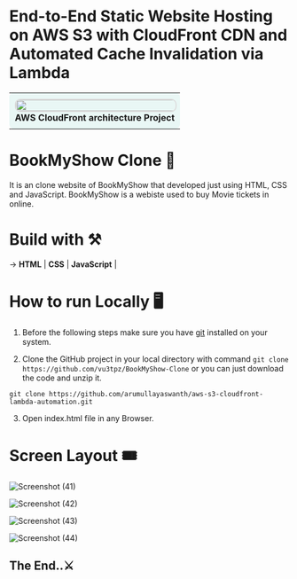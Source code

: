 # End-to-End Static Website Hosting on AWS S3 with CloudFront CDN and Automated Cache Invalidation via Lambda

<table style="width: 100%; margin-bottom: 20px;">
  <tr>
    <td align="center" style="padding: 10px; background-color: #e9f7f5; border-radius: 8px;">
      <img src="https://github.com/arumullayaswanth/aws-s3-cloudfront-lambda-automation/blob/a102c7b8f2b1359642112b9dc1521b87207782fa/CloudFront%20architecture/CloudFront.png" width="1000%" style="border: 2px solid #ddd; border-radius: 10px;">
      <br><b>AWS CloudFront architecture Project </b>
    </td>
  </tr>
</table>




# BookMyShow Clone 🎫

It is an clone website of BookMyShow that developed just using HTML, CSS and JavaScript. BookMyShow is a webiste used to buy Movie tickets in online.

# Build with ⚒️

-> **HTML** | **CSS** | **JavaScript** |

# How to run Locally 🖥️

1. Before the following steps make sure you have [git](https://git-scm.com/downloads) installed on your system.

2. Clone the GitHub project in your local directory with command `git clone https://github.com/vu3tpz/BookMyShow-Clone` or you can just download the code and unzip it.


```
git clone https://github.com/arumullayaswanth/aws-s3-cloudfront-lambda-automation.git
```


3. Open index.html file in any Browser.

# Screen Layout 🎟️

![Screenshot (41)](https://user-images.githubusercontent.com/101320198/192150986-a88e788a-135c-4660-b047-7e699bdbf7b6.png)

![Screenshot (42)](https://user-images.githubusercontent.com/101320198/192151023-586af7b8-1088-401d-948f-53b99d43f930.png)

![Screenshot (43)](https://user-images.githubusercontent.com/101320198/192150619-ec0dea40-841a-4476-8b02-1124f54d4ea4.png)

![Screenshot (44)](https://user-images.githubusercontent.com/101320198/192151026-542ff47d-f0b9-4189-b3b8-a206165c5565.png)


## The End..⚔️
